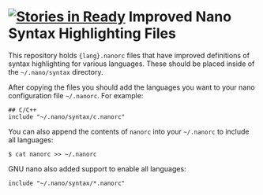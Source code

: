 [![Stories in Ready](https://badge.waffle.io/CodeMan99/nanorc.png?label=ready&title=Ready)](https://waffle.io/CodeMan99/nanorc)
Improved Nano Syntax Highlighting Files
=======================================

This repository holds ``{lang}.nanorc`` files that have improved
definitions of syntax highlighting for various languages.
These should be placed inside of the ``~/.nano/syntax`` directory.

After copying the files you should add the languages you want to
your nano configuration file ``~/.nanorc``.  For example:

    ## C/C++
    include "~/.nano/syntax/c.nanorc"

You can also append the contents of ``nanorc`` into your
``~/.nanorc`` to include all languages:

    $ cat nanorc >> ~/.nanorc

GNU nano also added support to enable all languages:

    include "~/.nano/syntax/*.nanorc"
